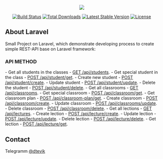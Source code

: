<p align="center"><a href="https://laravel.com" target="_blank"><img src="https://anira-web.ru/wp-content/uploads/2022/02/anira-logo-red-green.png"></a></p>

<p align="center">
<a href="https://travis-ci.org/laravel/framework"><img src="https://travis-ci.org/laravel/framework.svg" alt="Build Status"></a>
<a href="https://packagist.org/packages/laravel/framework"><img src="https://img.shields.io/packagist/dt/laravel/framework" alt="Total Downloads"></a>
<a href="https://packagist.org/packages/laravel/framework"><img src="https://img.shields.io/packagist/v/laravel/framework" alt="Latest Stable Version"></a>
<a href="https://packagist.org/packages/laravel/framework"><img src="https://img.shields.io/packagist/l/laravel/framework" alt="License"></a>
</p>

## About Laravel

Small Project on Laravel, which demonstrate developing process to create simple REST-API base on Laravel framework:

<h3>API METHOD</h3>
- Get all students in the classes - <u>GET /api/students</u>.
- Get special student in the class - <u>POST /api/student/get</u>.
- Create new student - <u>POST /api/student/create</u>.
- Update student - <u>POST /api/student/update</u>.
- Delete the student - <u>POST /api/student/delete</u>.
- Get all classrooms - <u>GET /api/classrooms</u>.
- Get special classroom - <u>POST /api/classroom/get</u>.
- Get classroom plan - <u>POST /api/classroom-plan/get</u>.
- Create classroom - <u>POST /api/classroom/create</u>.
- Update classroom - <u>POST /api/classrooms/update</u>.
- Delete classroom - <u>POST /api/classroom/delete</u>.
- Get all lections - <u>GET /api/lectures</u>.
- Create lection - <u>POST /api/lecture/create</u>.
- Update lection - <u>POST /api/lecture/update</u>.
- Delete lection - <u>POST /api/lecture/delete</u>.
- Get lection - <u>POST /api/lecture/get</u>.

## Contact

Telegramm [@dtevik](https://t.me/dtevik)

